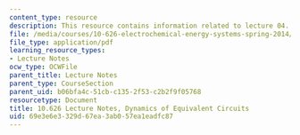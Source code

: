 ```yaml
---
content_type: resource
description: This resource contains information related to lecture 04.
file: /media/courses/10-626-electrochemical-energy-systems-spring-2014/69e3e6e3329d67ea3ab057ea1eadfc87_MIT10_626S14_S11lec04.pdf
file_type: application/pdf
learning_resource_types:
- Lecture Notes
ocw_type: OCWFile
parent_title: Lecture Notes
parent_type: CourseSection
parent_uid: b06bfa4c-51cb-c135-2f53-c2b2f9f05768
resourcetype: Document
title: 10.626 Lecture Notes, Dynamics of Equivalent Circuits
uid: 69e3e6e3-329d-67ea-3ab0-57ea1eadfc87
---
```

